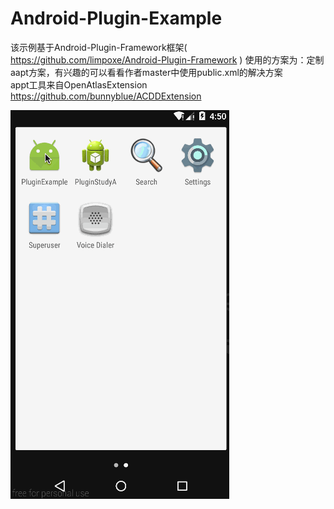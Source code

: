 # Android-Plugin-Example

该示例基于Android-Plugin-Framework框架( https://github.com/limpoxe/Android-Plugin-Framework ) 使用的方案为：定制aapt方案，有兴趣的可以看看作者master中使用public.xml的解决方案<br>
appt工具来自OpenAtlasExtension https://github.com/bunnyblue/ACDDExtension

![](https://github.com/Walkud/Android-Plugin-Example/blob/master/image/PluginGif.gif)
